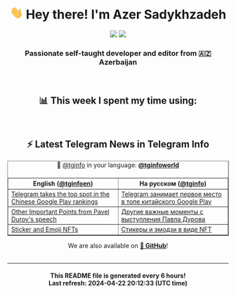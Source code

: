 <div align="center">
	<div>
		<h1>
      <img src="./assets/hi.gif" width="30px"> Hey there! I'm Azer Sadykhzadeh
    </h1>
    <img height="18" src="https://komarev.com/ghpvc/?username=sadykhzadeh&label=Views&color=2081c1&style=flat-square" />
		<a href="https://wakatime.com/Azer"> <img height="18" src="https://wakatime.com/badge/user/f80ae27a-c328-426f-a381-bc84136e2dd6.svg" /> </a>
    <h3>
      Passionate self-taught developer and editor from 🇦🇿 Azerbaijan
    </h3>
  </div>
  <br>

<h2>📊 This week I spent my time using:</h2>

<!--START_SECTION:waka-->
<!--END_SECTION:waka-->

<br>

<h2>⚡️ Latest Telegram News in Telegram Info</h2>
  <table border>
		<tr>
			<th width="50%">English (<a href="https://t.me/tginfoen">@tginfoen</a>)</th>
			<th>На русском (<a href="https://t.me/tginfo">@tginfo</a>)</th>
		</tr>
		<caption>🚩 <a href="https://t.me/tginfo">@tginfo</a> in your language: <a href="https://t.me/tginfoworld"><b>@tginfoworld</b></a><caption/>
  <tr><td><a href="https://t.me/tginfoen/1903">Telegram takes the top spot in the Chinese Google Play rankings</a></td>
    <td><a href="https://t.me/tginfo/4001">Telegram занимает первое место в топе китайского Google Play</a></td></tr><tr><td><a href="https://t.me/tginfoen/1902">Other Important Points from Pavel Durov's speech</a></td>
    <td><a href="https://t.me/tginfo/4000">Другие важные моменты с выступления Павла Дурова</a></td></tr><tr><td><a href="https://t.me/tginfoen/1901">Sticker and Emoji NFTs</a></td>
    <td><a href="https://t.me/tginfo/3999">Стикеры и эмодзи в виде NFT</a></td></tr>
</table>
We are also available on <a href="https://github.com/tginfo"><b>🐙 GitHub</b></a>!
</div>

<br>
<hr>
<h4 align="center">This README file is generated <b>every 6 hours</b>!</br>Last refresh: <b>2024-04-22 20:12:33 (UTC time)</b></h4>
